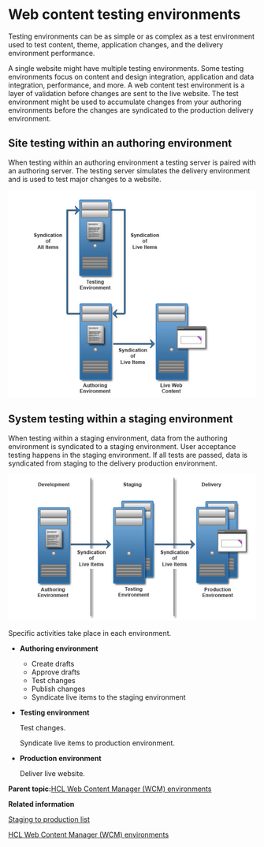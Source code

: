 # Web content testing environments 

Testing environments can be as simple or as complex as a test environment used to test content, theme, application changes, and the delivery environment performance.

A single website might have multiple testing environments. Some testing environments focus on content and design integration, application and data integration, performance, and more. A web content test environment is a layer of validation before changes are sent to the live website. The test environment might be used to accumulate changes from your authoring environments before the changes are syndicated to the production delivery environment.

## Site testing within an authoring environment

When testing within an authoring environment a testing server is paired with an authoring server. The testing server simulates the delivery environment and is used to test major changes to a website.

![Authoring environment that is configured to send and receive changes to and from a testing environment. Live changes are then sent to the website.](../images/wcm_authoring_uat.jpg)

## System testing within a staging environment

When testing within a staging environment, data from the authoring environment is syndicated to a staging environment. User acceptance testing happens in the staging environment. If all tests are passed, data is syndicated from staging to the delivery production environment.

![Diagram depicting flow from authoring, to staging, to the live website by using syndication of live items](../images/wcm_staging_production.jpg)

Specific activities take place in each environment.

-   **Authoring environment**

    -   Create drafts
    -   Approve drafts
    -   Test changes
    -   Publish changes
    -   Syndicate live items to the staging environment
-   **Testing environment**

    Test changes.

    Syndicate live items to production environment.

-   **Production environment**

    Deliver live website.


**Parent topic:**[HCL Web Content Manager \(WCM\) environments](../wcm/wcm_deploy.md)

**Related information**  


[Staging to production list](../deploy/dep_stage_check.md)

[HCL Web Content Manager \(WCM\) environments](../wcm/wcm_deploy.md)

